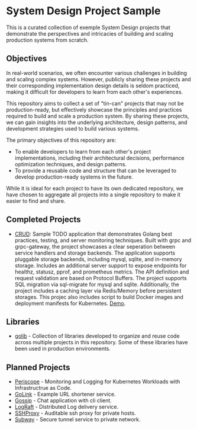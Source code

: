# System Design Project Sample

This is a curated collection of exemple System Design projects that demonstrate the perspectives
and intricacies of building and scaling production systems from scratch.

## Objectives

In real-world scenarios, we often encounter various challenges in building and scaling complex systems.
However, publicly sharing these projects and their corresponding implementation design details is seldom
practiced, making it difficult for developers to learn from each other's experiences.

This repository aims to collect a set of "tin-can" projects that may not be production-ready, but effectively
showcase the principles and practices required to build and scale a production system. By sharing these projects,
we can gain insights into the underlying architecture, design patterns, and development strategies used to build
various systems.

The primary objectives of this repository are:

- To enable developers to learn from each other's project implementations, including their architectural decisions, performance optimization techniques, and design patterns.
- To provide a reusable code and structure that can be leveraged to develop production-ready systems in the future.

While it is ideal for each project to have its own dedicated repository, we have chosen to aggregate all projects into a single repository to make it easier to find and share.

## Completed Projects

- [CRUD](crud/README.md): Sample TODO application that demonstrates Golang best practices, testing, and server monitoring techniques. Built with grpc and grpc-gateway, the project showcases a clear seperation between service handlers and storage backends. The application supports pluggable storage backends, including mysql, sqlite, and in-memory storage. Includes an additional server support to expose endpoints for healthz, statusz, pprof, and prometheus metrics. The API definition and request validation are based on Protocol Buffers. The project supports SQL migration via sql-migrate for mysql and sqlite. Additionally, the project includes a caching layer via Redis/Memory before persistent storages. This projec also includes script to build Docker images and deployment manifests for Kubernetes. [Demo](crud/docs/app_demo.md).

## Libraries

- [golib](golib/README.md) - Collection of libraries developed to organize and reuse code across multiple projects in this repository. Some of these libraries have been used in production environments.

## Planned Projects

- [Periscope](periscope/README.md) - Monitoring and Logging for Kubernetes Workloads with Infrastructrue as Code.
- [GoLink](golink/README.md) - Example URL shortener service.
- [Gossip](gossip/README.md) - Chat application with cli client.
- [LogRaft](lograft/README.md) - Distributed Log delivery service.
- [SSHProxy](sshproxy/README.md) - Auditable ssh proxy for private hosts.
- [Subway](subway/README.md) - Secure tunnel service to private network.
